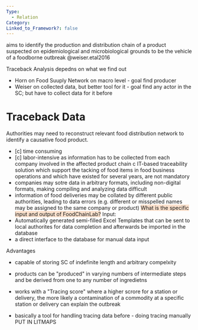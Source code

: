 ```yaml
---
Type:
  - Relation
Category: 
Linked_to_Framework?: false
---
```

aims to identify the production and distribution chain of a product suspected on epidemiological and microbiological grounds to be the vehicle of a foodborne outbreak @weiser.etal2016

Traceback Analysis depedns on what we find out
- Horn on Food Suuply Network on macro level - goal find producer
- Weiser on collected data, but better tool for it - goal find any actor in the SC; but have to collect data for it before



# Traceback Data
Authorities may need to reconstruct relevant food distribution network to identify a causative food product. 
- [c] time consuming
- [c] labor-intensive as information has to be collected from each company involved in the affected product chain
c
IT-based traceability solution which support the tacking of food items in food business operations and which have existed for several years, are not mandatory 
- companies may sotre data in arbitrary formats, including non-digital formats, making compiling and analyzing data difficult 
- information of food deliveries may be collated by different public authorities, leading to data errors (e.g. different or misspelled names may be assigned to the same company or product)
<span style="background:rgba(240, 107, 5, 0.2)">What is the specific input and output of FoodChainLab?</span>
Input: 
- Automatically generated semi-filled Excel Templates that can be sent to local authorites for data completion and afterwards be imported in the database
- a direct interface to the database for manual data input 


Advantages 
- capable of storing SC of indefinite length and arbitrary compelxity
- products can be "produced" in varying numbers of intermediate steps and be derived from one to any number of ingredietns 
- works with a "Tracing score" where a higher scrore for a station or delivery, the more likely a contamination of a commodity at a specific station or delivery can explain the outbreak 

- basically a tool for handling tracing data before - doing tracing manually 
PUT IN LITMAPS
